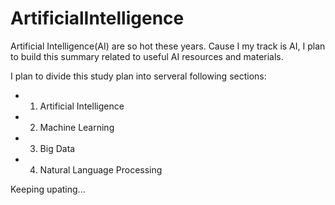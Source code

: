 # ArtificialIntelligence

Artificial Intelligence(AI) are so hot these years. Cause I my track is AI, I plan to build this summary related to useful AI resources and materials.

I plan to divide this study plan into serveral following sections:
- 1. Artificial Intelligence
- 2. Machine Learning
- 3. Big Data
- 4. Natural Language Processing

Keeping upating...
